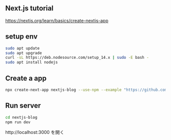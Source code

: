 ## Next.js tutorial

https://nextjs.org/learn/basics/create-nextjs-app

## setup env
```bash
sudo apt update
sudo apt upgrade
curl -sL https://deb.nodesource.com/setup_14.x | sudo -E bash -
sudo apt install nodejs
```

## Create a app
```bash
npx create-next-app nextjs-blog --use-npm --example "https://github.com/vercel/next-learn-starter/tree/master/learn-starter"
```

## Run server
```bash
cd nextjs-blog
npm run dev
```

http://localhost:3000 を開く

